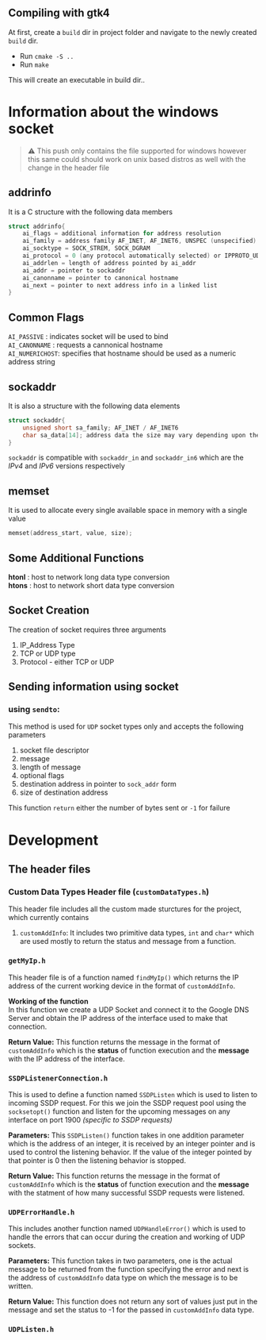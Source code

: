 ## Compiling with gtk4

At first, create a `build` dir in project folder and navigate to the newly created `build` dir.

- Run `cmake -S ..`
- Run `make`

This will create an executable in build dir..

# Information about the windows socket

> ⚠️ This push only contains the file supported for windows however this same could should work on unix based distros as well with the change in the header file

## addrinfo

It is a C structure with the following data members

```c
struct addrinfo{
    ai_flags = additional information for address resolution
    ai_family = address family AF_INET, AF_INET6, UNSPEC (unspecified)
    ai_socktype = SOCK_STREM, SOCK_DGRAM
    ai_protocol = 0 (any protocol automatically selected) or IPPROTO_UDP, IPPROTO_TCP
    ai_addrlen = length of address pointed by ai_addr
    ai_addr = pointer to sockaddr
    ai_canonname = pointer to canonical hostname
    ai_next = pointer to next address info in a linked list
}
```

## Common Flags

`AI_PASSIVE` : indicates socket will be used to bind  
`AI_CANONNAME` : requests a cannonical hostname  
`AI_NUMERICHOST`: specifies that hostname should be used as a numeric address string

## sockaddr

It is also a structure with the following data elements

```c
struct sockaddr{
    unsigned short sa_family; AF_INET / AF_INET6
    char sa_data[14]; address data the size may vary depending upon the type of address
}
```

`sockaddr` is compatible with `sockaddr_in` and `sockaddr_in6` which are the _IPv4_ and _IPv6_ versions respectively

## memset

It is used to allocate every single available space in memory with a single value

```c
memset(address_start, value, size);
```

## Some Additional Functions

**htonl** : host to network long data type conversion  
**htons** : host to network short data type conversion

## Socket Creation

The creation of socket requires three arguments

1. IP_Address Type
2. TCP or UDP type
3. Protocol - either TCP or UDP

## Sending information using socket

### using `sendto`:

This method is used for `UDP` socket types only and accepts the following parameters

1. socket file descriptor
2. message
3. length of message
4. optional flags
5. destination address in pointer to `sock_addr` form
6. size of destination address

This function `return` either the number of bytes sent or `-1` for failure

# Development

## The header files

### Custom Data Types Header file (`customDataTypes.h`)

This header file includes all the custom made sturctures for the project, which currently contains

1. `customAddInfo`:
   It includes two primitive data types, `int` and `char*` which are used mostly to return the status and message from a function.

### `getMyIp.h`

This header file is of a function named `findMyIp()` which returns the IP address of the current working device in the format of `customAddInfo`.

**Working of the function**  
In this function we create a UDP Socket and connect it to the Google DNS Server and obtain the IP address of the interface used to make that connection.

**Return Value:** This function returns the message in the format of `customAddInfo` which is the **status** of function execution and the **message** with the IP address of the interface.

### `SSDPListenerConnection.h`

This is used to define a function named `SSDPListen` which is used to listen to incoming SSDP request. For this we join the SSDP request pool using the `socksetopt()` function and listen for the upcoming messages on any interface on port 1900 _(specific to SSDP requests)_

**Parameters:** This `SSDPListen()` function takes in one addition parameter which is the address of an integer, it is received by an integer pointer and is used to control the listening behavior. If the value of the integer pointed by that pointer is 0 then the listening behavior is stopped.

**Return Value:** This function returns the message in the format of `customAddInfo` which is the **status** of function execution and the **message** with the statment of how many successful SSDP requests were listened.

### `UDPErrorHandle.h`

This includes another function named `UDPHandleError()` which is used to handle the errors that can occur during the creation and working of UDP sockets.

**Parameters:** This function takes in two parameters, one is the actual message to be returned from the function specifying the error and next is the address of `customAddInfo` data type on which the message is to be written.

**Return Value:** This function does not return any sort of values just put in the message and set the status to -1 for the passed in `customAddInfo` data type.

### `UDPListen.h`
